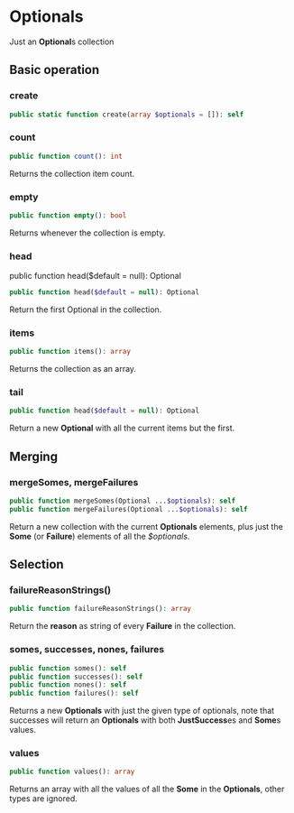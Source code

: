 
# Optionals
Just an **Optional**s collection

## Basic operation
### create
``` PHP
public static function create(array $optionals = []): self
```
### count
``` PHP
public function count(): int
```
Returns the collection item count.

### empty
``` PHP
public function empty(): bool
```
Returns whenever the collection is empty.

### head
public function head($default = null): Optional
``` PHP
public function head($default = null): Optional
```
Return the first Optional in the collection.

### items
``` PHP
public function items(): array
```
Returns the collection as an array.

### tail
``` PHP
public function head($default = null): Optional
```
Return a new **Optional** with all the current items but the first.

## Merging

### mergeSomes, mergeFailures
``` PHP
public function mergeSomes(Optional ...$optionals): self
public function mergeFailures(Optional ...$optionals): self
```
Return a new collection with the current **Optionals** elements, plus just the **Some** (or **Failure**)
elements of all the *$optionals*.

## Selection

### failureReasonStrings()
``` PHP
public function failureReasonStrings(): array
```

Return the **reason** as string of every **Failure** in the collection.

### somes, successes, nones, failures
``` PHP
public function somes(): self
public function successes(): self
public function nones(): self
public function failures(): self
```

Returns a new **Optionals** with just the given type of optionals, note that successes will
return an **Optionals** with both **JustSuccess**es and **Some**s values.

### values
``` PHP
public function values(): array
```
Returns an array with all the values of all the **Some** in the **Optionals**, other types are
ignored.
